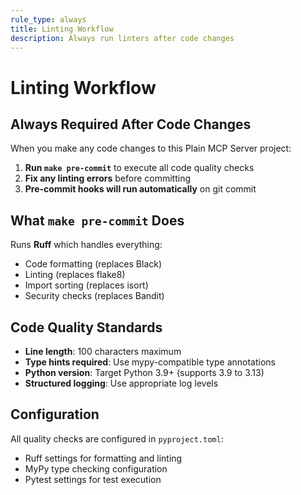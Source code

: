 ```yaml
---
rule_type: always
title: Linting Workflow
description: Always run linters after code changes
---
```


# Linting Workflow

## Always Required After Code Changes

When you make any code changes to this Plain MCP Server project:

1. **Run `make pre-commit`** to execute all code quality checks
2. **Fix any linting errors** before committing
3. **Pre-commit hooks will run automatically** on git commit

## What `make pre-commit` Does

Runs **Ruff** which handles everything:
- Code formatting (replaces Black)
- Linting (replaces flake8)
- Import sorting (replaces isort)
- Security checks (replaces Bandit)

## Code Quality Standards

- **Line length**: 100 characters maximum
- **Type hints required**: Use mypy-compatible type annotations
- **Python version**: Target Python 3.9+ (supports 3.9 to 3.13)
- **Structured logging**: Use appropriate log levels

## Configuration

All quality checks are configured in `pyproject.toml`:
- Ruff settings for formatting and linting
- MyPy type checking configuration
- Pytest settings for test execution
